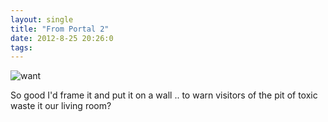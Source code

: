 ```yaml
---
layout: single
title: "From Portal 2"
date: 2012-8-25 20:26:0
tags: 
---
```


![want][1]

So good I'd frame it and put it on a wall .. to warn visitors of the pit of toxic waste it our living room?



   [1]: http://4.bp.blogspot.com/-7SLIE4XKdu4/UDltTLncRkI/AAAAAAAAERE/4LIB6uMo33w/s320/http%3A__i.imgur.com_ygjbOh-712246.jpg
